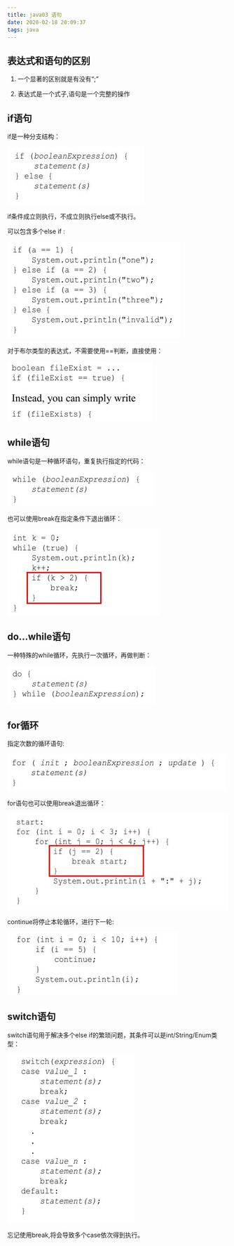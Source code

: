 ```yaml
---
title: java03 语句
date: 2020-02-18 20:09:37
tags: java
---
```


## 表达式和语句的区别

1. 一个显著的区别就是有没有“;”

2. 表达式是一个式子,语句是一个完整的操作


## if语句

if是一种分支结构：

<img src='java03-Statements\8774e518-46de-4ae1-966b-5794f513017d.jpg' >

if条件成立则执行，不成立则执行else或不执行。

可以包含多个else if :

<img src='java03-Statements\059f7254-4e18-40a8-86b7-03f75ce7ee36.jpg'>

对于布尔类型的表达式，不需要使用==判断，直接使用：

<img src='java03-Statements\48ef7620-0fb8-48a7-9834-8b70214e64d3.jpg' >

## while语句

while语句是一种循环语句，重复执行指定的代码：

<img src='java03-Statements\070b6e2a-2d49-4d2b-8b8a-cbe9b6735d56.jpg'>

也可以使用break在指定条件下退出循环：

<img src='java03-Statements\6d380d56-33f8-4e35-aee0-de7b699b5cc1.jpg' >

## do...while语句

一种特殊的while循环，先执行一次循环，再做判断：

<img src='java03-Statements\b7df12e7-5fa6-4623-a108-0801a00b1919.jpg' >

## for循环

指定次数的循环语句:

<img src='java03-Statements\ad0c818a-5e6f-40e7-a338-2b53e25aae1e.jpg' >

for语句也可以使用break退出循环：

<img src='java03-Statements\5882a9cd-5734-422f-ae83-846e18a607a9.jpg'>

continue将停止本轮循环，进行下一轮:

<img src='java03-Statements\7efcef65-fc79-485e-b76f-fd00c8dc7364.jpg' >

## switch语句

switch语句用于解决多个else if的繁琐问题，其条件可以是int/String/Enum类型：

<img src='java03-Statements\eaeacef4-ca86-4816-a6f8-03e1a9869aea.jpg' >

忘记使用break,将会导致多个case依次得到执行。




